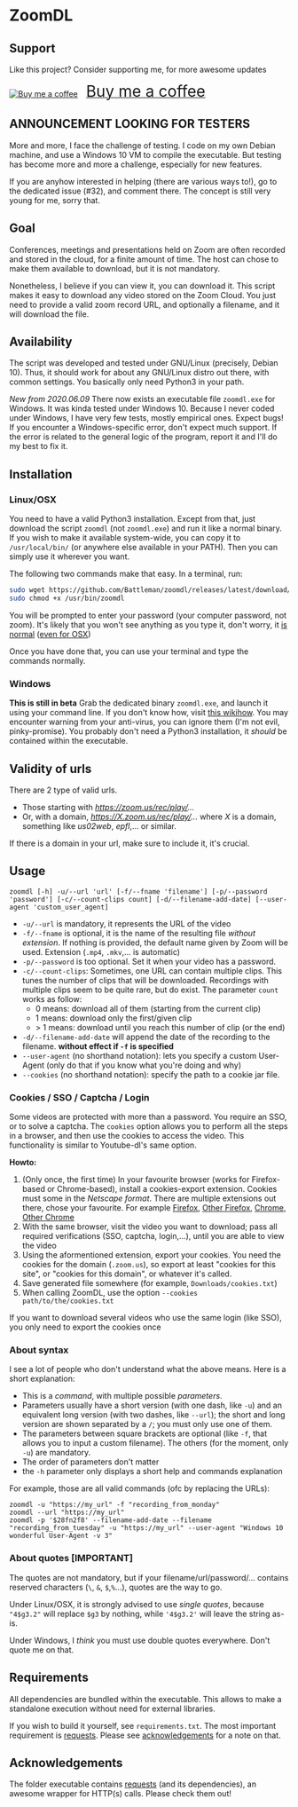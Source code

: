 # ZoomDL

## Support
Like this project? Consider supporting me, for more awesome updates

<a class="bmc-button" target="_blank" href="https://www.buymeacoffee.com/Battleman"><img src="https://cdn.buymeacoffee.com/buttons/bmc-new-btn-logo.svg" alt="Buy me a coffee"><span style="margin-left:15px;font-size:28px !important;">Buy me a coffee</span></a>

## ANNOUNCEMENT LOOKING FOR TESTERS
More and more, I face the challenge of testing. I code on my own Debian machine, and use a Windows 10 VM to compile the executable. But testing has become more and more a challenge, especially for new features.

If you are anyhow interested in helping (there are various ways to!), go to the dedicated issue (#32), and comment there. The concept is still very young for me, sorry that.

## Goal
Conferences, meetings and presentations held on Zoom are often recorded and stored in the cloud, for a finite amount of time. The host can chose to make them available to download, but it is not mandatory.

Nonetheless, I believe if you can view it, you can download it. This script makes it easy to download any video stored on the Zoom Cloud. You just need to provide a valid zoom record URL, and optionally a filename, and it will download the file.

## Availability
The script was developed and tested under GNU/Linux (precisely, Debian 10). Thus, it should work for about any GNU/Linux distro out there, with common settings. You basically only need Python3 in your path.

*New from 2020.06.09* There now exists an executable file `zoomdl.exe` for Windows. It was kinda tested under Windows 10. Because I never coded under Windows, I have very few tests, mostly empirical ones. Expect bugs! If you encounter a Windows-specific error, don't expect much support. If the error is related to the general logic of the program, report it and I'll do my best to fix it.

## Installation
### Linux/OSX
You need to have a valid Python3 installation. Except from that, just download the script `zoomdl` (not `zoomdl.exe`) and run it like a normal binary. If you wish to make it available system-wide, you can copy it to `/usr/local/bin/` (or anywhere else available in your PATH). Then you can simply use it wherever you want.

The following two commands make that easy. In a terminal, run:
```bash
sudo wget https://github.com/Battleman/zoomdl/releases/latest/download/zoomdl -O /usr/bin/zoomdl
sudo chmod +x /usr/bin/zoomdl
```
You will be prompted to enter your password (your computer password, not zoom). It's likely that you won't see anything as you type it, don't worry, it [is normal](https://askubuntu.com/questions/112069/nothing-shows-up-in-the-terminal-when-i-type-my-password) ([even for OSX](https://osxdaily.com/2015/02/04/terminal-wont-show-password-when-typed/))

Once you have done that, you can use your terminal and type the commands normally.

### Windows
**This is still in beta**
Grab the dedicated binary `zoomdl.exe`, and launch it using your command line. If you don't know how, visit [this wikihow](https://www.wikihow.com/Run-an-EXE-File-From-Command-Prompt). You may encounter warning from your anti-virus, you can ignore them (I'm not evil, pinky-promise). You probably don't need a Python3 installation, it *should* be contained within the executable.

## Validity of urls
There are 2 type of valid urls.
* Those starting with _https://zoom.us/rec/play/..._
* Or, with a domain, _https://X.zoom.us/rec/play/..._ where _X_ is a domain, something like _us02web_, _epfl_,... or similar.

If there is a domain in your url, make sure to include it, it's crucial.
## Usage
`zoomdl [-h] -u/--url 'url' [-f/--fname 'filename'] [-p/--password 'password'] [-c/--count-clips count] [-d/--filename-add-date] [--user-agent 'custom_user_agent]`
* `-u/--url` is mandatory, it represents the URL of the video
* `-f/--fname` is optional, it is the name of the resulting file _without extension_. If nothing is provided, the default name given by Zoom will be used. Extension (`.mp4`, `.mkv`,... is automatic)
* `-p/--password` is too optional. Set it when your video has a password.
* `-c/--count-clips`: Sometimes, one URL can contain multiple clips. This tunes the number of clips that will be downloaded. Recordings with multiple clips seem to be quite rare, but do exist. The parameter `count` works as follow:
  * 0 means: download all of them (starting from the current clip)
  * 1 means: download only the first/given clip
  * \> 1 means: download until you reach this number of clip (or the end)
* `-d/--filename-add-date` will append the date of the recording to the filename. **without effect if `-f` is specified**
* `--user-agent` (no shorthand notation): lets you specify a custom User-Agent (only do that if you know what you're doing and why)
* `--cookies` (no shorthand notation): specify the path to a cookie jar file. 

### Cookies / SSO / Captcha / Login
Some videos are protected with more than a password. You require an SSO, or to solve a captcha. The `cookies` option allows you to perform all the steps in a browser, and then use the cookies to access the video. This functionality is similar to Youtube-dl's same option.

**Howto:**
1. (Only once, the first time) In your favourite browser (works for Firefox-based or Chrome-based), install a cookies-export extension. Cookies must some in the _Netscape format_. There are multiple extensions out there, chose your favourite. For example [Firefox](https://addons.mozilla.org/en-US/firefox/addon/cookies-txt/), [Other Firefox](https://addons.mozilla.org/en-US/firefox/addon/export-cookies-txt/), [Chrome](https://chrome.google.com/webstore/detail/get-cookiestxt/bgaddhkoddajcdgocldbbfleckgcbcid), [Other Chrome](https://chrome.google.com/webstore/detail/editthiscookie/fngmhnnpilhplaeedifhccceomclgfbg)
2. With the same browser, visit the video you want to download; pass all required verifications (SSO, captcha, login,...), until you are able to view the video
3. Using the aformentioned extension, export your cookies. You need the cookies for the domain (`.zoom.us`), so export at least "cookies for this site", or "cookies for this domain", or whatever it's called.
4. Save generated file somewhere (for example, `Downloads/cookies.txt`)
5. When calling ZoomDL, use the option `--cookies path/to/the/cookies.txt`

If you want to download several videos who use the same login (like SSO), you only need to export the cookies once

### About syntax
I see a lot of people who don't understand what the above means. Here is a short explanation:
* This is a _command_, with multiple possible _parameters_.
* Parameters usually have a short version (with one dash, like `-u`) and an equivalent long version (with two dashes, like `--url`); the short and long version are shown separated by a `/`; you must only use one of them.
* The parameters between square brackets are optional (like `-f`, that allows you to input a custom filename). The others (for the moment, only `-u`) are mandatory.
* The order of parameters don't matter
* the `-h` parameter only displays a short help and commands explanation

For example, those are all valid commands (ofc by replacing the URLs):
```
zoomdl -u "https://my_url" -f "recording_from_monday"
zoomdl --url "https://my_url"
zoomdl -p '$28fn2f8' --filename-add-date --filename "recording_from_tuesday" -u "https://my_url" --user-agent "Windows 10 wonderful User-Agent -v 3"
```
### About quotes [IMPORTANT]
The quotes are not mandatory, but if your filename/url/password/... contains reserved characters (`\`, `&`, `$`,`%`...), quotes are the way to go.

Under Linux/OSX, it is strongly advised to use *single quotes*, because `"4$g3.2"` will replace `$g3` by nothing, while `'4$g3.2'` will leave the string as-is.

Under Windows, I *think* you must use double quotes everywhere. Don't quote me on that.


## Requirements
All dependencies are bundled within the executable. This allows to make a standalone execution without need for external libraries.

If you wish to build it yourself, see `requirements.txt`. The most important requirement is [requests](https://github.com/psf/requests). Please see [acknowledgements](#acknowledgements) for a note on that.

## Acknowledgements
The folder executable contains [requests](https://github.com/psf/requests) (and its dependencies), an awesome wrapper for HTTP(s) calls. Please check them out!
